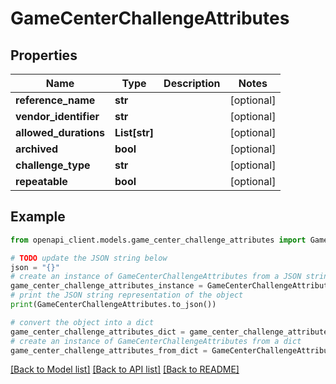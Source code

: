 # GameCenterChallengeAttributes


## Properties

Name | Type | Description | Notes
------------ | ------------- | ------------- | -------------
**reference_name** | **str** |  | [optional] 
**vendor_identifier** | **str** |  | [optional] 
**allowed_durations** | **List[str]** |  | [optional] 
**archived** | **bool** |  | [optional] 
**challenge_type** | **str** |  | [optional] 
**repeatable** | **bool** |  | [optional] 

## Example

```python
from openapi_client.models.game_center_challenge_attributes import GameCenterChallengeAttributes

# TODO update the JSON string below
json = "{}"
# create an instance of GameCenterChallengeAttributes from a JSON string
game_center_challenge_attributes_instance = GameCenterChallengeAttributes.from_json(json)
# print the JSON string representation of the object
print(GameCenterChallengeAttributes.to_json())

# convert the object into a dict
game_center_challenge_attributes_dict = game_center_challenge_attributes_instance.to_dict()
# create an instance of GameCenterChallengeAttributes from a dict
game_center_challenge_attributes_from_dict = GameCenterChallengeAttributes.from_dict(game_center_challenge_attributes_dict)
```
[[Back to Model list]](../README.md#documentation-for-models) [[Back to API list]](../README.md#documentation-for-api-endpoints) [[Back to README]](../README.md)


